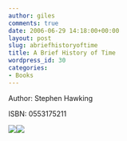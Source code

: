 ```yaml
---
author: giles
comments: true
date: 2006-06-29 14:18:00+00:00
layout: post
slug: abriefhistoryoftime
title: A Brief History of Time
wordpress_id: 30
categories:
- Books
---
```


Author: Stephen Hawking  

ISBN: 0553175211  

[![](http://images-eu.amazon.com/images/P/0553175211.02._SCMZZZZZZZ_.jpg)](http://www.amazon.co.uk/exec/obidos/redirect?path=ASIN/0553175211&link_code=as2&camp=1634&tag=vurtcouk-21&creative=6738)![](http://www.assoc-amazon.co.uk/e/ir?t=vurtcouk-21&l=as2&o=2&a=0553175211)  

